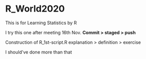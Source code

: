 # R_World2020
This is for Learning Statistics by R

I try this one after meeting 16th Nov.
**Commit > staged > push**

Construction of R_1st-script.R
explanation > definition > exercise

I should've done more than that